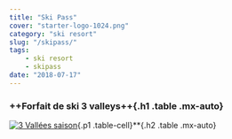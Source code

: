 ```yaml
---
title: "Ski Pass"
cover: "starter-logo-1024.png"
category: "ski resort"
slug: "/skipass/"
tags:
    - ski resort
    - skipass
date: "2018-07-17"
---
```


### ++Forfait de ski 3 valleys++{.h1 .table .mx-auto}

[![3 Vallées saison](/dist/3vallees_saison2017.jpg)](/dist/3vallees_saison2017.jpg){.p1 .table-cell}**{.h2 .table .mx-auto}